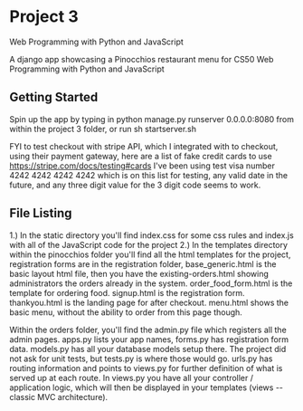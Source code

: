 # Project 3

Web Programming with Python and JavaScript

A django app showcasing a Pinocchios restaurant menu
for CS50 Web Programming with Python and JavaScript

## Getting Started

Spin up the app by typing in python manage.py runserver 0.0.0.0:8080
from within the project 3 folder, or run sh startserver.sh

FYI to test checkout with stripe API, which I integrated with to
checkout, using their payment gateway, here are a list of fake
credit cards to use https://stripe.com/docs/testing#cards
I've been using test visa number 4242 4242 4242 4242 which is on
this list for testing, any valid date in the future, and any
three digit value for the 3 digit code seems to work.


## File Listing
1.)  In the static directory you'll find index.css for some css rules
and index.js with all of the JavaScript code for the project
2.)  In the templates directory within the pinocchios folder
  you'll find all the html templates
  for the project, registration forms are in the registration folder,
  base_generic.html is the basic layout html file, then you have
  the existing-orders.html showing administrators the orders already
  in the system.  order_food_form.html is the template for ordering
  food.  signup.html is the registration form.  thankyou.html is the
  landing page for after checkout. menu.html shows the basic menu,
  without the ability to order from this page though.

  Within the orders folder, you'll find the admin.py file which registers
  all the admin pages.  apps.py lists your app names, forms.py has
  registration form data.  models.py has all your database models setup
  there.  The project did not ask for unit tests, but tests.py is where
  those would go.  urls.py has routing information and points to views.py
  for further definition of what is served up at each route.  In views.py
  you have all your controller / application logic, which will then be
  displayed in your templates (views -- classic MVC architecture).

